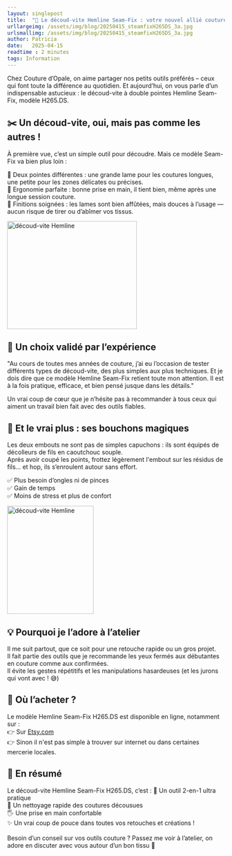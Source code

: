 ```yaml
---
layout: singlepost
title:  "🧵 Le découd-vite Hemline Seam-Fix : votre nouvel allié couture indispensable"
urllargeimg: /assets/img/blog/20250415_steamfixH265DS_3a.jpg
urlsmallimg: /assets/img/blog/20250415_steamfixH265DS_3a.jpg
author: Patricia
date:   2025-04-15
readtime : 2 minutes
tags: Information
---
```

Chez Couture d’Opale, on aime partager nos petits outils préférés – ceux qui font toute la différence au quotidien. Et aujourd’hui, on vous parle d’un indispensable astucieux : le découd-vite à double pointes Hemline Seam-Fix, modèle H265.DS.


## ✂️ Un découd-vite, oui, mais pas comme les autres !
À première vue, c’est un simple outil pour découdre. Mais ce modèle Seam-Fix va bien plus loin :<br>

🔸 Deux pointes différentes : une grande lame pour les coutures longues, une petite pour les zones délicates ou précises.<br>
🔸 Ergonomie parfaite : bonne prise en main, il tient bien, même après une longue session couture.<br>
🔸 Finitions soignées : les lames sont bien affûtées, mais douces à l’usage — aucun risque de tirer ou d’abîmer vos tissus.<br>

<img src="{{ site.url }}/assets/img/blog/20250415_steamfixH265DS_2b.jpg" alt="découd-vite Hemline" style="width:300px;height:250px;"> 

## 🧶 Un choix validé par l’expérience
"Au cours de toutes mes années de couture, j’ai eu l’occasion de tester différents types de découd-vite, des plus simples aux plus techniques. Et je dois dire que ce modèle Hemline Seam-Fix retient toute mon attention. Il est à la fois pratique, efficace, et bien pensé jusque dans les détails."<br>

Un vrai coup de cœur que je n’hésite pas à recommander à tous ceux qui aiment un travail bien fait avec des outils fiables.<br>

## 🎯 Et le vrai plus : ses bouchons magiques
Les deux embouts ne sont pas de simples capuchons : ils sont équipés de décolleurs de fils en caoutchouc souple.<br>
Après avoir coupé les points, frottez légèrement l'embout sur les résidus de fils… et hop, ils s’enroulent autour sans effort.<br>

✅ Plus besoin d’ongles ni de pinces<br>
✅ Gain de temps<br>
✅ Moins de stress et plus de confort<br>

<img src="{{ site.url }}/assets/img/blog/20250415_steamfixH265DS_1b.jpg" alt="découd-vite Hemline" style="width:200px;height:250px;"> 

## 💡 Pourquoi je l’adore à l’atelier
Il me suit partout, que ce soit pour une retouche rapide ou un gros projet.<br>
Il fait partie des outils que je recommande les yeux fermés aux débutantes en couture comme aux confirmées.<br>
Il évite les gestes répétitifs et les manipulations hasardeuses (et les jurons qui vont avec ! 😅)<br>

## 🛒 Où l’acheter ?
Le modèle Hemline Seam-Fix H265.DS est disponible en ligne, notamment sur :<br>
👉 Sur <a href="https://www.etsy.com/fr/listing/1424803043/ourlet-fixe-a-double-couture?ref=nla_rv-1&sca=1" target= "_blank">Etsy.com</a><br>
👉 Sinon il n'est pas simple à trouver sur internet ou dans certaines mercerie locales.<br>


## 📍 En résumé
Le découd-vite Hemline Seam-Fix H265.DS, c’est : 🔧 Un outil 2-en-1 ultra pratique<br>
🧼 Un nettoyage rapide des coutures décousues<br>
🖐️ Une prise en main confortable<br>
✨ Un vrai coup de pouce dans toutes vos retouches et créations !<br>
<br>
Besoin d’un conseil sur vos outils couture ? Passez me voir à l’atelier, on adore en discuter avec vous autour d’un bon tissu 🌸<br>